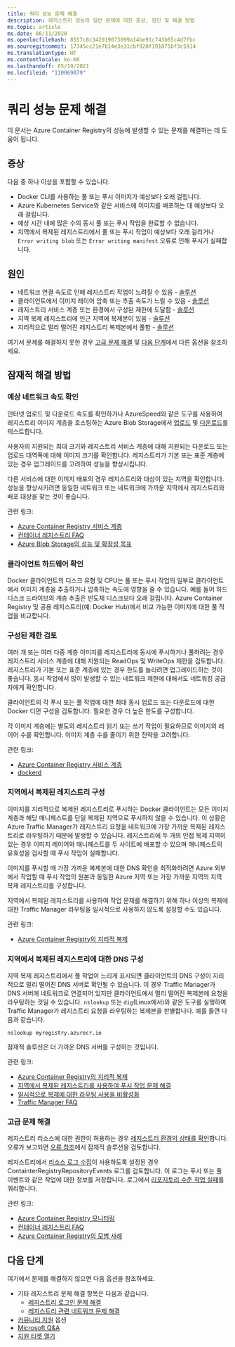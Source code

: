 ```yaml
---
title: 쿼리 성능 문제 해결
description: 레지스트리 성능의 일반 문제에 대한 증상, 원인 및 해결 방법
ms.topic: article
ms.date: 08/11/2020
ms.openlocfilehash: 8557c8c342919073099a14be91c743b65c4d7fbc
ms.sourcegitcommit: 17345cc21e7b14e3e31cbf920f191875bf3c5914
ms.translationtype: HT
ms.contentlocale: ko-KR
ms.lasthandoff: 05/19/2021
ms.locfileid: "110069079"
---
```

# <a name="troubleshoot-registry-performance"></a>쿼리 성능 문제 해결

이 문서는 Azure Container Registry의 성능에 발생할 수 있는 문제를 해결하는 데 도움이 됩니다. 

## <a name="symptoms"></a>증상

다음 중 하나 이상을 포함할 수 있습니다.

* Docker CLI를 사용하는 풀 또는 푸시 이미지가 예상보다 오래 걸립니다.
* Azure Kubernetes Service와 같은 서비스에 이미지를 배포하는 데 예상보다 오래 걸립니다.
* 예상 시간 내에 많은 수의 동시 풀 또는 푸시 작업을 완료할 수 없습니다.
* 지역에서 복제된 레지스트리에서 풀 또는 푸시 작업이 예상보다 오래 걸리거나 `Error writing blob` 또는 `Error writing manifest` 오류로 인해 푸시가 실패합니다.

## <a name="causes"></a>원인

* 네트워크 연결 속도로 인해 레지스트리 작업이 느려질 수 있음 - [솔루션](#check-expected-network-speed)
* 클라이언트에서 이미지 레이어 압축 또는 추출 속도가 느릴 수 있음 - [솔루션](#check-client-hardware)  
* 레지스트리 서비스 계층 또는 환경에서 구성된 제한에 도달함 - [솔루션](#review-configured-limits)
* 지역 복제 레지스트리에 인근 지역에 복제본이 있음 - [솔루션](#configure-geo-replicated-registry)
* 지리적으로 멀리 떨어진 레지스트리 복제본에서 풀함 - [솔루션](#configure-dns-for-geo-replicated-registry)

여기서 문제를 해결하지 못한 경우 [고급 문제 해결](#advanced-troubleshooting) 및 [다음 단계](#next-steps)에서 다른 옵션을 참조하세요.

## <a name="potential-solutions"></a>잠재적 해결 방법

### <a name="check-expected-network-speed"></a>예상 네트워크 속도 확인

인터넷 업로드 및 다운로드 속도를 확인하거나 AzureSpeed와 같은 도구를 사용하여 레지스트리 이미지 계층을 호스팅하는 Azure Blob Storage에서 [업로드](https://www.azurespeed.com/Azure/Uploadß) 및 [다운로드](https://www.azurespeed.com/Azure/Download)를 테스트합니다.

사용자의 지원되는 최대 크기와 레지스트리 서비스 계층에 대해 지원되는 다운로드 또는 업로드 대역폭에 대해 이미지 크기를 확인합니다. 레지스트리가 기본 또는 표준 계층에 있는 경우 업그레이드를 고려하여 성능을 향상시킵니다. 

다른 서비스에 대한 이미지 배포의 경우 레지스트리와 대상이 있는 지역을 확인합니다. 성능을 향상시키려면 동일한 네트워크 또는 네트워크에 가까운 지역에서 레지스트리와 배포 대상을 찾는 것이 좋습니다.

관련 링크:

* [Azure Container Registry 서비스 계층](container-registry-skus.md)    
* [컨테이너 레지스트리 FAQ](container-registry-faq.md)
* [Azure Blob Storage의 성능 및 확장성 목표](../storage/blobs/scalability-targets.md)

### <a name="check-client-hardware"></a>클라이언트 하드웨어 확인

Docker 클라이언트의 디스크 유형 및 CPU는 풀 또는 푸시 작업의 일부로 클라이언트에서 이미지 계층을 추출하거나 압축하는 속도에 영향을 줄 수 있습니다. 예를 들어 하드 디스크 드라이브의 계층 추출은 반도체 디스크보다 오래 걸립니다. Azure Container Registry 및 공용 레지스트리(예: Docker Hub)에서 비교 가능한 이미지에 대한 풀 작업을 비교합니다.

### <a name="review-configured-limits"></a>구성된 제한 검토

여러 개 또는 여러 다중 계층 이미지를 레지스트리에 동시에 푸시하거나 풀하려는 경우 레지스트리 서비스 계층에 대해 지원되는 ReadOps 및 WriteOps 제한을 검토합니다. 레지스트리가 기본 또는 표준 계층에 있는 경우 한도를 늘리려면 업그레이드하는 것이 좋습니다. 동시 작업에서 많이 발생할 수 있는 네트워크 제한에 대해서도 네트워킹 공급자에게 확인합니다. 

클라이언트의 각 푸시 또는 풀 작업에 대한 최대 동시 업로드 또는 다운로드에 대한 Docker 디먼 구성을 검토합니다. 필요한 경우 더 높은 한도를 구성합니다.

각 이미지 계층에는 별도의 레지스트리 읽기 또는 쓰기 작업이 필요하므로 이미지의 레이어 수를 확인합니다. 이미지 계층 수를 줄이기 위한 전략을 고려합니다.

관련 링크:

* [Azure Container Registry 서비스 계층](container-registry-skus.md)
* [dockerd](https://docs.docker.com/engine/reference/commandline/dockerd/)

### <a name="configure-geo-replicated-registry"></a>지역에서 복제된 레지스트리 구성

이미지를 지리적으로 복제된 레지스트리로 푸시하는 Docker 클라이언트는 모든 이미지 계층과 해당 매니페스트를 단일 복제된 지역으로 푸시하지 않을 수 있습니다. 이 상황은 Azure Traffic Manager가 레지스트리 요청을 네트워크에 가장 가까운 복제된 레지스트리로 라우팅하기 때문에 발생할 수 있습니다. 레지스트리에 두 개의 인접 복제 지역이 있는 경우 이미지 레이어와 매니페스트를 두 사이트에 배포할 수 있으며 매니페스트의 유효성을 검사할 때 푸시 작업이 실패합니다.

이미지를 푸시할 때 가장 가까운 복제본에 대한 DNS 확인을 최적화하려면 Azure 외부에서 작업할 때 푸시 작업의 원본과 동일한 Azure 지역 또는 가장 가까운 지역의 지역 복제 레지스트리를 구성합니다.

지역에서 복제된 레지스트리를 사용하여 작업 문제를 해결하기 위해 하나 이상의 복제에 대한 Traffic Manager 라우팅을 일시적으로 사용하지 않도록 설정할 수도 있습니다.

관련 링크:

* [Azure Container Registry의 지리적 복제](container-registry-geo-replication.md)

### <a name="configure-dns-for-geo-replicated-registry"></a>지역에서 복제된 레지스트리에 대한 DNS 구성

지역 복제 레지스트리에서 풀 작업이 느리게 표시되면 클라이언트의 DNS 구성이 지리적으로 멀리 떨어진 DNS 서버로 확인될 수 있습니다. 이 경우 Traffic Manager가 DNS 서버에 네트워크로 연결되어 있지만 클라이언트에서 멀리 떨어진 복제본에 요청을 라우팅하는 것일 수 있습니다. `nslookup` 또는 `dig`(Linux에서)와 같은 도구를 실행하여 Traffic Manager가 레지스트리 요청을 라우팅하는 복제본을 판별합니다. 예를 들면 다음과 같습니다.

```console
nslookup myregistry.azurecr.io
```

잠재적 솔루션은 더 가까운 DNS 서버를 구성하는 것입니다.

관련 링크:

* [Azure Container Registry의 지리적 복제](container-registry-geo-replication.md)
* [지역에서 복제된 레지스트리를 사용하여 푸시 작업 문제 해결](container-registry-geo-replication.md#troubleshoot-push-operations-with-geo-replicated-registries)
* [일시적으로 복제에 대한 라우팅 사용을 비활성화](container-registry-geo-replication.md#temporarily-disable-routing-to-replication)
* [Traffic Manager FAQ](../traffic-manager/traffic-manager-faqs.md)

### <a name="advanced-troubleshooting"></a>고급 문제 해결

레지스트리 리소스에 대한 권한이 허용하는 경우 [레지스트리 환경의 상태를 확인](container-registry-check-health.md)합니다. 오류가 보고되면 [오류 참조](container-registry-health-error-reference.md)에서 잠재적 솔루션을 검토합니다.

레지스트리에서 [리소스 로그 수집](monitor-service.md)이 사용하도록 설정된 경우 ContainterRegistryRepositoryEvents 로그를 검토합니다. 이 로그는 푸시 또는 풀 이벤트와 같은 작업에 대한 정보를 저장합니다. 로그에서 [리포지토리 수준 작업 실패](monitor-service.md#repository-level-operation-failures)를 쿼리합니다. 

관련 링크:

* [Azure Container Registry 모니터링](monitor-service.md)
* [컨테이너 레지스트리 FAQ](container-registry-faq.md)
* [Azure Container Registry의 모범 사례](container-registry-best-practices.md)

## <a name="next-steps"></a>다음 단계

여기에서 문제를 해결하지 않으면 다음 옵션을 참조하세요.

* 기타 레지스트리 문제 해결 항목은 다음과 같습니다.
  * [레지스트리 로그인 문제 해결](container-registry-troubleshoot-login.md)
  * [레지스트리 관련 네트워크 문제 해결](container-registry-troubleshoot-access.md)
* [커뮤니티 지원](https://azure.microsoft.com/support/community/) 옵션
* [Microsoft Q&A](/answers/products/)
* [지원 티켓 열기](https://azure.microsoft.com/support/create-ticket/)